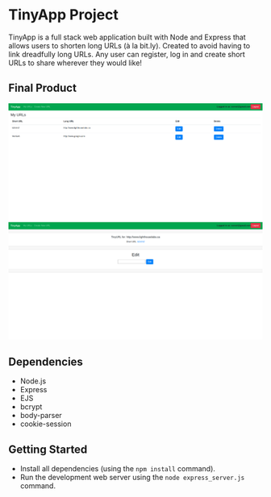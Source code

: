 # TinyApp Project

TinyApp is a full stack web application built with Node and Express that allows users to shorten long URLs (à la bit.ly). Created to avoid having to link dreadfully long URLs. Any user can register, log in and create short URLs to share wherever they would like!

## Final Product

!["Screenshot of URLs page"](https://github.com/Cernuie/tinyapp/blob/master/docs/url-home.png)
!["Screenshot of show URLs page"](https://github.com/Cernuie/tinyapp/blob/master/docs/url-show.png)

## Dependencies

- Node.js
- Express
- EJS
- bcrypt
- body-parser
- cookie-session

## Getting Started

- Install all dependencies (using the `npm install` command).
- Run the development web server using the `node express_server.js` command.
